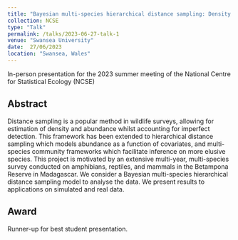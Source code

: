 ```yaml
---
title: "Bayesian multi-species hierarchical distance sampling: Density estimation of vertebrates in Betampona Madagascar"
collection: NCSE
type: "Talk"
permalink: /talks/2023-06-27-talk-1
venue: "Swansea University"
date:  27/06/2023
location: "Swansea, Wales"
---
```


In-person presentation for the 2023 summer meeting of the National Centre for Statistical Ecology (NCSE)

## Abstract 

Distance sampling is a popular method in wildlife surveys, allowing for estimation of density and abundance whilst accounting for imperfect detection. This framework has been extended to hierarchical distance sampling which models abundance as a function of covariates, and multi-species community frameworks which facilitate inference on more elusive species. This project is motivated by an extensive multi-year, multi-species survey conducted on amphibians, reptiles, and mammals in the Betampona Reserve in Madagascar. We consider a Bayesian multi-species hierarchical distance sampling model to analyse the data. We present results to applications on simulated and real data.

## Award

Runner-up for best student presentation.
